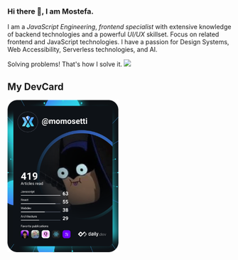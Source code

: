 
### Hi there 👋, I am Mostefa.
I am a *JavaScript Engineering*, *frontend
specialist* with extensive knowledge of backend
technologies and a powerful *UI/UX* skillset.
Focus on related frontend and JavaScript
technologies. I have a passion for Design
Systems, Web Accessibility, Serverless
technologies, and AI.

Solving problems! That's how I solve it.
![](https://c.tenor.com/xhbmkD5kCzMAAAAS/geek-nerd.gif)

## My DevCard
<a href="https://app.daily.dev/DailyDevTips"><img src="https://github.com/momosetti/momosetti/blob/main/devcard.svg" width="250" alt="Mostefa Setti's Dev Card"/></a>
